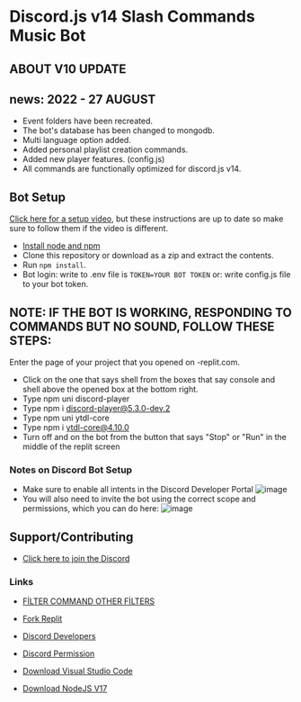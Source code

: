 # Discord.js v14 Slash Commands Music Bot

## ABOUT V10 UPDATE
## news: 2022 - 27 AUGUST
- Event folders have been recreated.
- The bot's database has been changed to mongodb.
- Multi language option added.
- Added personal playlist creation commands.
- Added new player features. (config.js)
- All commands are functionally optimized for discord.js v14.

## Bot Setup

[Click here for a setup video](https://youtu.be/LQ24tdW5d8k), but these instructions are up to date so make sure to follow them if the video is different.

- [Install node and npm](https://docs.npmjs.com/downloading-and-installing-node-js-and-npm#using-a-node-version-manager-to-install-nodejs-and-npm)
- Clone this repository or download as a zip and extract the contents.
- Run `npm install`.
- Bot login: write to .env file is `TOKEN=YOUR BOT TOKEN` or: write config.js file to your bot token.


## NOTE: IF THE BOT IS WORKING, RESPONDING TO COMMANDS BUT NO SOUND, FOLLOW THESE STEPS:
Enter the page of your project that you opened on -replit.com.
- Click on the one that says shell from the boxes that say console and shell above the opened box at the bottom right.
- Type npm uni discord-player
- Type npm i discord-player@5.3.0-dev.2
- Type npm uni ytdl-core
- Type npm i ytdl-core@4.10.0
- Turn off and on the bot from the button that says "Stop" or "Run" in the middle of the replit screen


### Notes on Discord Bot Setup
- Make sure to enable all intents in the Discord Developer Portal
![image](https://user-images.githubusercontent.com/4060573/181925950-0403ec46-f606-4ae2-bac8-6a2e30d10d9f.png)
- You will also need to invite the bot using the correct scope and permissions, which you can do here:
![image](https://user-images.githubusercontent.com/4060573/181926061-310e817a-97c5-48d8-adce-77a505c36336.png)

## Support/Contributing
- [Click here to join the Discord](https://discord.gg/Fy4WmSThRZ)

### Links

- [FİLTER COMMAND OTHER FİLTERS](https://discord-player.js.org/docs/main/master/typedef/AudioFilters)

- [Fork Replit](https://replit.com/)

- [Discord Developers](https://discord.dev)

- [Discord Permission](https://bit.ly/3L4RZpi)

- [Download Visual Studio Code](https://code.visualstudio.com/download)

- [Download NodeJS V17](https://nodejs.org/)
